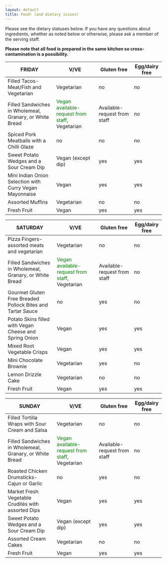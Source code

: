 ```yaml
---
layout: default
title: Food! (and dietary issues)
---
```


<p>Please see the dietary statuses below. If you have any questions about ingredients, whether as noted below or otherwise, please ask a member of the serving staff.</p>

<p><strong>Please note that all food is prepared in the same kitchen so cross-contamination is a possibility.</strong></p>

<table class="table">
  <thead>
    <th scope="column">FRIDAY</th>
    <th scope="column">V/VE</th>
    <th scope="column">Gluten free</th>
    <th scope="column">Egg/dairy free</th>
  </thead>
  <tr class="foodrow">
    <td class="foodcell">Filled Tacos- Meat/Fish and Vegetarian</td>
    <td class="foodcell vegetarian">Vegetarian</td>
    <td class="foodcell dietaryexception">no</td>
    <td class="foodcell dietaryexception">no</td>
  </tr>
  <tr class="foodrow">
    <td class="foodcell">Filled Sandwiches in Wholemeal, Granary, or White Bread</td>
    <td class="foodcell vegetarian"><font color="green">Vegan available- request from staff</font>, Vegetarian</td>
    <td class="foodcell">Available- request from staff</td>
    <td class="foodcell dietaryexception">no</td>
  </tr>
  <tr class="foodrow">
    <td class="foodcell">Spiced Pork Meatballs with a Chilli Glaze</td>
    <td class="foodcell dietaryexception">no</td>
    <td class="foodcell dietaryexception">no</td>
    <td class="foodcell dietaryexception">no</td>
  </tr>
  <tr class="foodrow">
    <td class="foodcell">Sweet Potato Wedges and a Sour Cream Dip</td>
    <td class="foodcell vegan">Vegan (except dip)</td>
    <td class="foodcell">yes</td>
    <td class="foodcell">yes</td>
  </tr>
  <tr class="foodrow">
    <td class="foodcell">Mini Indian Onion Selection with Curry Vegan Mayonnaise</td>
    <td class="foodcell vegan">Vegan</td>
    <td class="foodcell">yes</td>
    <td class="foodcell">yes</td>
  </tr>
  <tr class="foodrow">
    <td class="foodcell">Assorted Muffins</td>
    <td class="foodcell vegetarian">Vegetarian</td>
    <td class="foodcell dietaryexception">no</td>
    <td class="foodcell dietaryexception">no</td>
  </tr>
  <tr class="foodrow">
    <td class="foodcell">Fresh Fruit</td>
    <td class="foodcell vegan">Vegan</td>
    <td class="foodcell">yes</td>
    <td class="foodcell">yes</td>
  </tr>
</table>

<table class="table">
  <thead>
    <th scope="column">SATURDAY</th>
    <th scope="column">V/VE</th>
    <th scope="column">Gluten free</th>
    <th scope="column">Egg/dairy free</th>
  </thead>
  <tr class="foodrow">
    <td class="foodcell">Pizza Fingers- assorted meats and vegetarian</td>
    <td class="foodcell vegetarian">Vegetarian</td>
    <td class="foodcell dietaryexception">no</td>
    <td class="foodcell dietaryexception">no</td>
  </tr>
  <tr class="foodrow">
    <td class="foodcell">Filled Sandwiches in Wholemeal, Granary, or White Bread</td>
    <td class="foodcell vegetarian"><font color="green">Vegan available- request from staff</font>, Vegetarian</td>
    <td class="foodcell">Available- request from staff</td>
    <td class="foodcell dietaryexception">no</td>
  </tr>
  <tr class="foodrow">
    <td class="foodcell">Gourmet Gluten Free Breaded Pollock Bites and Tartar Sauce</td>
    <td class="foodcell dietaryexception">no</td>
    <td class="foodcell">yes</td>
    <td class="foodcell dietaryexception">no</td>
  </tr>
  <tr class="foodrow">
    <td class="foodcell">Potato Skins filled with Vegan Cheese and Spring Onion</td>
    <td class="foodcell vegan">Vegan</td>
    <td class="foodcell">yes</td>
    <td class="foodcell">yes</td>
  </tr>
  <tr class="foodrow">
    <td class="foodcell">Mixed Root Vegetable Crisps</td>
    <td class="foodcell vegan">Vegan</td>
    <td class="foodcell">yes</td>
    <td class="foodcell">yes</td>
  </tr>
  <tr class="foodrow">
    <td class="foodcell">Mini Chocolate Brownie</td>
    <td class="foodcell vegetarian">Vegetarian</td>
    <td class="foodcell">yes</td>
    <td class="foodcell dietaryexception">no</td>
  </tr>
  <tr class="foodrow">
    <td class="foodcell">Lemon Drizzle Cake</td>
    <td class="foodcell vegetarian">Vegetarian</td>
    <td class="foodcell dietaryexception">no</td>
    <td class="foodcell dietaryexception">no</td>
  </tr>
  <tr class="foodrow">
    <td class="foodcell">Fresh Fruit</td>
    <td class="foodcell vegan">Vegan</td>
    <td class="foodcell">yes</td>
    <td class="foodcell">yes</td>
  </tr>
</table>

<table class="table">
  <thead>
    <th scope="column">SUNDAY</th>
    <th scope="column">V/VE</th>
    <th scope="column">Gluten free</th>
    <th scope="column">Egg/dairy free</th>
  </thead>
  <tr class="foodrow">
    <td class="foodcell">Filled Tortilla Wraps with Sour Cream and Salsa</td>
    <td class="foodcell vegetarian">Vegetarian</td>
    <td class="foodcell dietaryexception">no</td>
    <td class="foodcell dietaryexception">no</td>
  </tr>
  <tr class="foodrow">
    <td class="foodcell">Filled Sandwiches in Wholemeal, Granary, or White Bread</td>
    <td class="foodcell vegetarian"><font color="green">Vegan available- request from staff</font>, Vegetarian</td>
    <td class="foodcell">Available- request from staff</td>
    <td class="foodcell dietaryexception">no</td>
  </tr>
  <tr class="foodrow">
    <td class="foodcell">Roasted Chicken Drumsticks- Cajun or Garlic</td>
    <td class="foodcell dietaryexception">no</td>
    <td class="foodcell">yes</td>
    <td class="foodcell dietaryexception">no</td>
  </tr>
  <tr class="foodrow">
    <td class="foodcell">Market Fresh Vegetable Crudités with assorted Dips</td>
    <td class="foodcell vegan">Vegan</td>
    <td class="foodcell">yes</td>
    <td class="foodcell">yes</td>
  </tr>
  <tr class="foodrow">
    <td class="foodcell">Sweet Potato Wedges and a Sour Cream Dip</td>
    <td class="foodcell vegan">Vegan (except dip)</td>
    <td class="foodcell">yes</td>
    <td class="foodcell">yes</td>
  </tr>
  <tr class="foodrow">
    <td class="foodcell">Assorted Cream Cakes</td>
    <td class="foodcell vegetarian">Vegetarian</td>
    <td class="foodcell dietaryexception">no</td>
    <td class="foodcell dietaryexception">no</td>
  </tr>
  <tr class="foodrow">
    <td class="foodcell">Fresh Fruit</td>
    <td class="foodcell vegan">Vegan</td>
    <td class="foodcell">yes</td>
    <td class="foodcell">yes</td>
  </tr>
</table>
